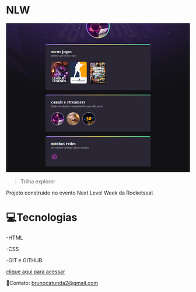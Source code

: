 # NLW

![preview](./preview.png)

>Trilha explorer

Projeto construido no evento Next Level Week
da Rocketseat

# 💻Tecnologias

-HTML 

-CSS

-GIT e GITHUB

[clique aqui para acessar](https://brunocatunda.github.io/nlw)

📲Contato: brunocatunda2@gmail.com
